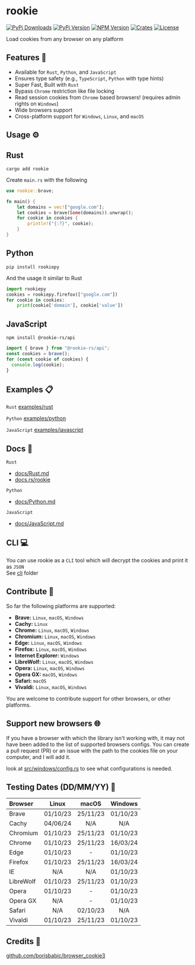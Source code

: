 # rookie

[![PyPi Downloads](https://img.shields.io/pypi/dm/rookiepy?logo=python)](https://pypi.org/project/rookiepy/)
[![PyPi Version](https://img.shields.io/pypi/v/rookiepy?color=00aa00&logo=python)](https://pypi.org/project/rookiepy/)
[![NPM Version](https://img.shields.io/npm/v/@rookie-rs/api?logo=npm&color=0076CE)](https://www.npmjs.com/package/@rookie-rs/api)
[![Crates](https://img.shields.io/crates/v/rookie?logo=rust)](https://crates.io/crates/rookie/)
[![License](https://img.shields.io/github/license/thewh1teagle/rookie?color=00aaaa&logo=license)](https://github.com/thewh1teagle/rookie/blob/main/rookie-rs/MIT-LICENSE.txt)

Load cookies from any browser on any platform

## Features 🚀

- Available for `Rust`, `Python`, and `JavaScript`
- Ensures type safety (e.g., `TypeScript`, `Python` with type hints)
- Super Fast, Built with `Rust`
- Bypass `Chrome` restriction like file locking
- Read session cookies from `Chrome` based browsers! (requires admin rights on `Windows`)
- Wide browsers support
- Cross-platform support for `Windows`, `Linux`, and `macOS`

## Usage ⚙️

## Rust

```shell
cargo add rookie
```

Create `main.rs` with the following
```rust
use rookie::brave;

fn main() {
    let domains = vec!["google.com"];
    let cookies = brave(Some(domains)).unwrap();
    for cookie in cookies {
        println!("{:?}", cookie);
    }
}
```

## Python

```shell
pip install rookiepy
```

And the usage it similar to Rust

```python
import rookiepy
cookies = rookiepy.firefox(["google.com"])
for cookie in cookies:
    print(cookie['domain'], cookie['value'])
```

## JavaScript

```console
npm install @rookie-rs/api
```

```js
import { brave } from "@rookie-rs/api";
const cookies = brave();
for (const cookie of cookies) {
  console.log(cookie);
}
```

## Examples 📋

`Rust` [examples/rust](examples/rust)

`Python` [examples/python](examples/python)

`JavaScript` [examples/javascript](examples/javascript)

## Docs 📘

`Rust`

- [docs/Rust.md](docs/Rust.md)
- [docs.rs/rookie](https://docs.rs/rookie)

`Python`

- [docs/Python.md](docs/Python.md)

`JavaScript`

- [docs/JavaScript.md](docs/JavaScript.md)

## CLI 💻

You can use rookie as a `CLI` tool which will decrypt the cookies and print it as `JSON`  
See [cli](https://github.com/thewh1teagle/rookie/tree/main/cli) folder

## Contribute 🤝

So far the following platforms are supported:

- **Brave:** `Linux`, `macOS`, `Windows`
- **Cachy:** `Linux`
- **Chrome:** `Linux`, `macOS`, `Windows`
- **Chromium:** `Linux`, `macOS`, `Windows`
- **Edge:** `Linux`, `macOS`, `Windows`
- **Firefox:** `Linux`, `macOS`, `Windows`
- **Internet Explorer:** `Windows`
- **LibreWolf:** `Linux`, `macOS`, `Windows`
- **Opera:** `Linux`, `macOS`, `Windows`
- **Opera GX:** `macOS`, `Windows`
- **Safari:** `macOS`
- **Vivaldi:** `Linux`, `macOS`, `Windows`

You are welcome to contribute support for other browsers, or other platforms.

## Support new browsers 🌐

If you have a browser with which the library isn't working with, it may not have been added to the list of supported browsers configs. You can create a pull request (PR) or an issue with the path to the cookies file on your computer, and I will add it.

look at [src/windows/config.rs](https://github.com/thewh1teagle/rookie/blob/main/rookie-rs/src/windows/config.rs) to see what configurations is needed.

## Testing Dates (DD/MM/YY) 📅

| Browser   |  Linux   |  macOS   | Windows  |
| :-------- | :------: | :------: | :------: |
| Brave     | 01/10/23 | 25/11/23 | 01/10/23 |
| Cachy     | 04/06/24 |   N/A    |   N/A    |
| Chromium  | 01/10/23 | 25/11/23 | 01/10/23 |
| Chrome    | 01/10/23 | 25/11/23 | 16/03/24 |
| Edge      | 01/10/23 |    -     | 01/10/23 |
| Firefox   | 01/10/23 | 25/11/23 | 16/03/24 |
| IE        |   N/A    |   N/A    | 01/10/23 |
| LibreWolf | 01/10/23 | 25/11/23 | 01/10/23 |
| Opera     | 01/10/23 |    -     | 01/10/23 |
| Opera GX  |   N/A    |    -     | 01/10/23 |
| Safari    |   N/A    | 02/10/23 |   N/A    |
| Vivaldi   | 01/10/23 | 25/11/23 | 01/10/23 |

## Credits 🙌

[github.com/borisbabic/browser_cookie3](https://github.com/borisbabic/browser_cookie3)

